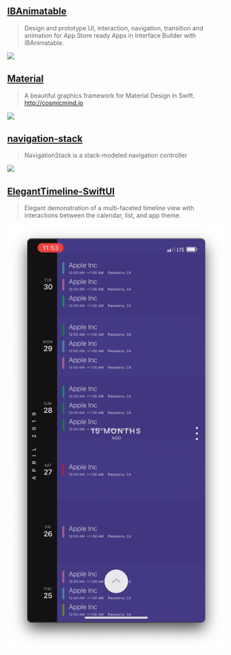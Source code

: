 [IBAnimatable](https://github.com/JakeLin/IBAnimatable)
--
> Design and prototype UI, interaction, navigation, transition and animation for App Store ready Apps in Interface Builder with IBAnimatable.

![](https://camo.githubusercontent.com/9be4ebe9eb7e00fce51802cbc6642cafe8c48ac8/68747470733a2f2f6431337961637572716a676172612e636c6f756466726f6e742e6e65742f75736572732f3333323335382f73637265656e73686f74732f323435333933332f6962616e696d617461626c652e676966)

[Material](https://github.com/CosmicMind/Material)
--
> A beautiful graphics framework for Material Design in Swift. http://cosmicmind.io

![](https://camo.githubusercontent.com/5517ec8ebf6588672004ab1c059bbb8113c07060/687474703a2f2f7777772e636f736d69636d696e642e696f2f676966732f4170702e676966)

[navigation-stack](https://github.com/Ramotion/navigation-stack)
--
> NavigationStack is a stack-modeled navigation controller

![](https://github.com/Ramotion/navigation-stack/raw/master/Navigation-Stack.gif)

[ElegantTimeline-SwiftUI](https://github.com/ThasianX/ElegantTimeline-SwiftUI)
--
> Elegant demonstration of a multi-faceted timeline view with interactions between the calendar, list, and app theme.

![](https://github.com/ThasianX/ElegantTimeline-SwiftUI/raw/master/Screenshots/scroll-back-to-today.png)
